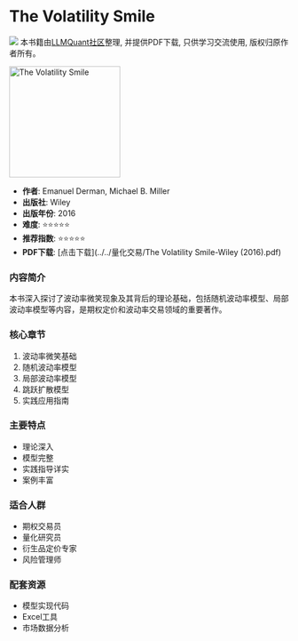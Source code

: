 # The Volatility Smile

![](https://fastly.jsdelivr.net/gh/bucketio/img3@main/2024/09/04/1725464231869-e0b2f727-2a0f-4270-bf6c-31ddc350426a.gif)
本书籍由[LLMQuant社区](https://llmquant.com/)整理, 并提供PDF下载, 只供学习交流使用, 版权归原作者所有。

<img src="cover.jpg" alt="The Volatility Smile" width="200"/>

- **作者**: Emanuel Derman, Michael B. Miller
- **出版社**: Wiley
- **出版年份**: 2016
- **难度**: ⭐⭐⭐⭐⭐
- **推荐指数**: ⭐⭐⭐⭐⭐
- **PDF下载**: [点击下载](../../量化交易/The Volatility Smile-Wiley (2016).pdf)

### 内容简介
本书深入探讨了波动率微笑现象及其背后的理论基础，包括随机波动率模型、局部波动率模型等内容，是期权定价和波动率交易领域的重要著作。

### 核心章节
1. 波动率微笑基础
2. 随机波动率模型
3. 局部波动率模型
4. 跳跃扩散模型
5. 实践应用指南

### 主要特点
- 理论深入
- 模型完整
- 实践指导详实
- 案例丰富

### 适合人群
- 期权交易员
- 量化研究员
- 衍生品定价专家
- 风险管理师

### 配套资源
- 模型实现代码
- Excel工具
- 市场数据分析 